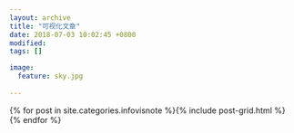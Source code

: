 ```yaml
---
layout: archive
title: "可视化文章"
date: 2018-07-03 10:02:45 +0800
modified:
tags: []

image: 
  feature: sky.jpg
  
---
```









<div class="tiles">{% for post in site.categories.infovisnote %}{% include post-grid.html %}{% endfor %}</div>
